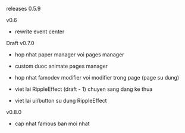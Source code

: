 releases 0.5.9

v0.6
- rewrite event center

Draft
v0.7.0
- hop nhat paper manager voi pages manager
- custom duoc animate pages manager
- hop nhat famodev modifier voi modifier trong page (page su dung)

- viet lai RippleEffect (draft - 1)
  chuyen sang dang ke thua
- viet lai ui/button su dung RippleEffect

v0.8.0
 - cap nhat famous ban moi nhat
